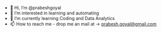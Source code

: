 - 👋 Hi, I’m @prabeshgoyal
- 👀 I’m interested in learning and automating
- 🌱 I’m currently learning Coding and Data Analytics
- 📫 How to reach me - drop me an mail at -> prabesh.goyal@gmail.com

<!---
prabeshgoyal/prabeshgoyal is a ✨ special ✨ repository because its `README.md` (this file) appears on your GitHub profile.
You can click the Preview link to take a look at your changes.
--->
